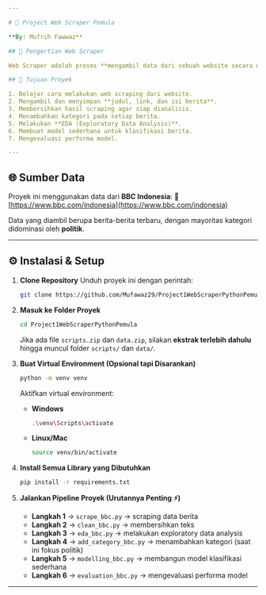 ```yaml
---

# 📌 Project Web Scraper Pemula

**By: Mufrih Fawwaz**

## 📝 Pengertian Web Scraper

Web Scraper adalah proses **mengambil data dari sebuah website secara otomatis**, lalu menyimpannya dalam format yang bisa diolah lebih lanjut, seperti **CSV, Excel, atau database**.

## 🎯 Tujuan Proyek

1. Belajar cara melakukan web scraping dari website.
2. Mengambil dan menyimpan **judul, link, dan isi berita**.
3. Membersihkan hasil scraping agar siap dianalisis.
4. Menambahkan kategori pada setiap berita.
5. Melakukan **EDA (Exploratory Data Analysis)**.
6. Membuat model sederhana untuk klasifikasi berita.
7. Mengevaluasi performa model.

---
```


## 🌐 Sumber Data

Proyek ini menggunakan data dari **BBC Indonesia**:
🔗 [https://www.bbc.com/indonesia](https://www.bbc.com/indonesia)

Data yang diambil berupa berita-berita terbaru, dengan mayoritas kategori didominasi oleh **politik**.

---

## ⚙️ Instalasi & Setup

1. **Clone Repository**
   Unduh proyek ini dengan perintah:

   ```bash
   git clone https://github.com/Mufawaz29/Project1WebScraperPythonPemula.git
   ```

2. **Masuk ke Folder Proyek**

   ```bash
   cd Project1WebScraperPythonPemula
   ```

   Jika ada file `scripts.zip` dan `data.zip`, silakan **ekstrak terlebih dahulu** hingga muncul folder `scripts/` dan `data/`.

3. **Buat Virtual Environment (Opsional tapi Disarankan)**

   ```bash
   python -m venv venv
   ```

   Aktifkan virtual environment:

   * **Windows**

     ```bash
     .\venv\Scripts\activate
     ```
   * **Linux/Mac**

     ```bash
     source venv/bin/activate
     ```

4. **Install Semua Library yang Dibutuhkan**

   ```bash
   pip install -r requirements.txt
   ```

5. **Jalankan Pipeline Proyek (Urutannya Penting ⚡)**

   * **Langkah 1** → `scrape_bbc.py` → scraping data berita
   * **Langkah 2** → `clean_bbc.py` → membersihkan teks
   * **Langkah 3** → `eda_bbc.py` → melakukan exploratory data analysis
   * **Langkah 4** → `add_category_bbc.py` → menambahkan kategori (saat ini fokus politik)
   * **Langkah 5** → `modelling_bbc.py` → membangun model klasifikasi sederhana
   * **Langkah 6** → `evaluation_bbc.py` → mengevaluasi performa model

---

